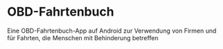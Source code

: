# OBD-Fahrtenbuch
Eine OBD-Fahrtenbuch-App auf Android zur Verwendung von Firmen und für Fahrten, die Menschen mit Behinderung betreffen
